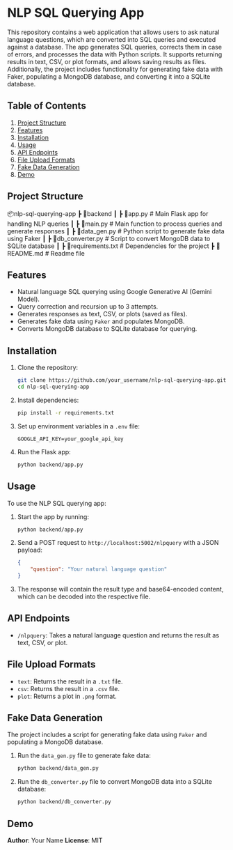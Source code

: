 # NLP SQL Querying App

This repository contains a web application that allows users to ask natural language questions, which are converted into SQL queries and executed against a database. The app generates SQL queries, corrects them in case of errors, and processes the data with Python scripts. It supports returning results in text, CSV, or plot formats, and allows saving results as files. Additionally, the project includes functionality for generating fake data with Faker, populating a MongoDB database, and converting it into a SQLite database.

## Table of Contents
1. [Project Structure](#project-structure)
2. [Features](#features)
3. [Installation](#installation)
4. [Usage](#usage)
5. [API Endpoints](#api-endpoints)
6. [File Upload Formats](#file-upload-formats)
7. [Fake Data Generation](#fake-data-generation)
8. [Demo](#Demo)

## Project Structure

📦nlp-sql-querying-app ┣ 📂backend ┃ ┣ 📜app.py # Main Flask app for handling NLP queries ┃ ┣ 📜main.py # Main function to process queries and generate responses ┃ ┣ 📜data_gen.py # Python script to generate fake data using Faker ┃ ┣ 📜db_converter.py # Script to convert MongoDB data to SQLite database ┃ ┣ 📜requirements.txt # Dependencies for the project ┣ 📜README.md # Readme file

## Features
- Natural language SQL querying using Google Generative AI (Gemini Model).
- Query correction and recursion up to 3 attempts.
- Generates responses as text, CSV, or plots (saved as files).
- Generates fake data using `Faker` and populates MongoDB.
- Converts MongoDB database to SQLite database for querying.

## Installation

1. Clone the repository:
    ```bash
    git clone https://github.com/your_username/nlp-sql-querying-app.git
    cd nlp-sql-querying-app
    ```

2. Install dependencies:
    ```bash
    pip install -r requirements.txt
    ```

3. Set up environment variables in a `.env` file:
    ```env
    GOOGLE_API_KEY=your_google_api_key
    ```

4. Run the Flask app:
    ```bash
    python backend/app.py
    ```

## Usage

To use the NLP SQL querying app:

1. Start the app by running:
    ```bash
    python backend/app.py
    ```

2. Send a POST request to `http://localhost:5002/nlpquery` with a JSON payload:
    ```json
    {
        "question": "Your natural language question"
    }
    ```

3. The response will contain the result type and base64-encoded content, which can be decoded into the respective file.

## API Endpoints

- `/nlpquery`: Takes a natural language question and returns the result as text, CSV, or plot.

## File Upload Formats

- `text`: Returns the result in a `.txt` file.
- `csv`: Returns the result in a `.csv` file.
- `plot`: Returns a plot in `.png` format.

## Fake Data Generation

The project includes a script for generating fake data using `Faker` and populating a MongoDB database.

1. Run the `data_gen.py` file to generate fake data:
    ```bash
    python backend/data_gen.py
    ```

2. Run the `db_converter.py` file to convert MongoDB data into a SQLite database:
    ```bash
    python backend/db_converter.py
    ```
## Demo


**Author**: Your Name
**License**: MIT


